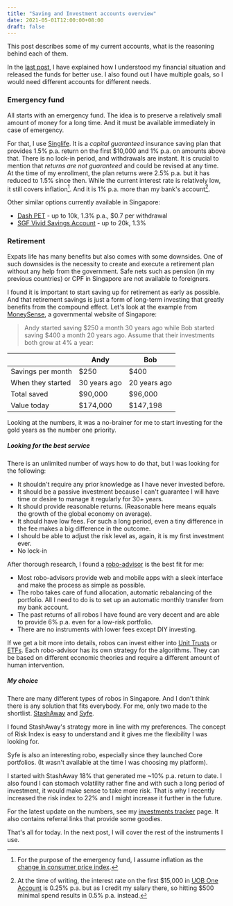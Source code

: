```yaml
---
title: "Saving and Investment accounts overview"
date: 2021-05-01T12:00:00+08:00
draft: false
---
```


This post describes some of my current accounts, what is the reasoning behind each of them.

<!--more-->

In the [last post](/posts/budget-and-tracking/), I have explained how I understood my financial situation and released the funds for better use. I also found out I have multiple goals, so I would need different accounts for different needs.

### Emergency fund

All starts with an emergency fund. The idea is to preserve a relatively small amount of money for a long time. And it must be available immediately in case of emergency.

For that, I use [Singlife](https://singlife.com). It is a *capital guaranteed* insurance saving plan that provides 1.5% p.a. return on the first $10,000 and 1% p.a. on amounts above that. There is no lock-in period, and withdrawals are instant. It is crucial to mention that *returns are not guaranteed* and could be revised at any time. At the time of my enrollment, the plan returns were 2.5% p.a. but it has reduced to 1.5% since then. While the current interest rate is relatively low, it still covers inflation[^1]. And it is 1% p.a. more than my bank's account[^2]. 

Other similar options currently available in Singapore:
- [Dash PET](https://dash.com.sg/dashpet) - up to 10k, 1.3% p.a., $0.7 per withdrawal
- [SGF Vivid Savings Account](https://vividcard.sg/) - up to 20k, 1.3%

[^1]: For the purpose of the emergency fund, I assume inflation as the [change in consumer price index](https://www.singstat.gov.sg/-/media/files/news/cpimar2021.pdf).
[^2]: At the time of writing, the interest rate on the first $15,000 in [UOB One Account](https://www.uob.com.sg/personal/save/chequeing/one-account.page) is 0.25% p.a. but as I credit my salary there, so hitting $500 minimal spend results in 0.5% p.a. instead.

### Retirement

Expats life has many benefits but also comes with some downsides. One of such downsides is the necessity to create and execute a retirement plan without any help from the government. Safe nets such as pension (in my previous countries) or CPF in Singapore are not available to foreigners.

I found it is important to start saving up for retirement as early as possible. And that retirement savings is just a form of long-term investing that greatly benefits from the compound effect. Let's look at the example from [MoneySense](https://www.moneysense.gov.sg/articles/2018/10/introduction-to-retirement-planning), a governmental website of Singapore:

> Andy started saving $250 a month 30 years ago while Bob started saving $400 a month 20 years ago. Assume that their investments both grow at 4% a year: 

|                   | Andy | Bob
|-------------------|------|----
| Savings per month | $250 | $400
| When they started | 30 years ago | 20 years ago
| Total saved       | $90,000 | $96,000
| Value today       | $174,000 | $147,198 

Looking at the numbers, it was a no-brainer for me to start investing for the gold years as the number one priority.

##### Looking for the best service

There is an unlimited number of ways how to do that, but I was looking for the following:

- It shouldn't require any prior knowledge as I have never invested before.
- It should be a passive investment because I can't guarantee I will have time or desire to manage it regularly for 30+ years.
- It should provide reasonable returns. (Reasonable here means equals the growth of the global economy on average).
- It should have low fees. For such a long period, even a tiny difference in the fee makes a big difference in the outcome.
- I should be able to adjust the risk level as, again, it is my first investment ever.
- No lock-in

After thorough research, I found a [robo-advisor](https://www.investopedia.com/terms/r/roboadvisor-roboadviser.asp) is the best fit for me:

- Most robo-advisors provide web and mobile apps with a sleek interface and make the process as simple as possible.
- The robo takes care of fund allocation, automatic rebalancing of the portfolio. All I need to do is to set up an automatic monthly transfer from my bank account.
- The past returns of all robos I have found are very decent and are able to provide 6% p.a. even for a low-risk portfolio.
- There are no instruments with lower fees except DIY investing.

If we get a bit more into details, robos can invest either into [Unit Trusts](https://www.investopedia.com/terms/u/unittrust.asp) or [ETFs](https://www.investopedia.com/terms/e/etf.asp). Each robo-advisor has its own strategy for the algorithms. They can be based on different economic theories and require a different amount of human intervention. 

##### My choice

There are many different types of robos in Singapore. And I don't think there is any solution that fits everybody. For me, only two made to the shortlist. [StashAway](https://www.stashaway.sg) and [Syfe](https://www.syfe.com).

I found StashAway's strategy more in line with my preferences. The concept of Risk Index is easy to understand and it gives me the flexibility I was looking for.

Syfe is also an interesting robo, especially since they launched Core portfolios. (It wasn't available at the time I was choosing my platform).

I started with StashAway 18% that generated me ~10% p.a. return to date. I also found I can stomach volatility rather fine and with such a long period of investment, it would make sense to take more risk. That is why I recently increased the risk index to 22% and I might increase it further in the future.

For the latest update on the numbers, see my [investments tracker](/investments-tracker) page. It also contains referral links that provide some goodies.

That's all for today. In the next post, I will cover the rest of the instruments I use.

